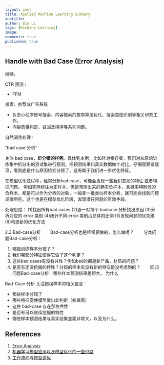 ```yaml
---
layout: post
title: Applied Machine Learning Summary
subtitle:
author: Bin Li
tags: [Machine Learning]
image: 
comments: true
published: true
---
```


## Handle with Bad Case (Error Analysis)
继续。

CTR 预测：
* FFM

搜索、推荐或广告系统

* 负责小程序账号搜索、内容搜索的排序算法优化、搜索意图识别等相关研究工作。
* 内容质量判定、召回及排序等系列问题。

自然语言处理！

“bad case 分析”

关注 bad case，即**分错的样例**。具体到本例，比如针对幸存者，我们对从原始训练集中拆分出的测试集进行预测，把预测结果和真实数据做个对比，仔细观察错误项，看到底是什么原因给它分错了，这有助于我们进一步优化特征。

在模型优化过程中，经常分析bad case，可能会发现一些我们忽视的特征 或者特征问题。 例如实际标注为正样本，但是预测出来的确实负样本，且概率特别低的负样本，都是可以作为分析的对象，一般拿一批类似样本分析，就可能会找到问题规律所在。这个也是在模型优化阶段，发现潜在问题的有效手段。


处理思路：
(1)找出所有bad cases 
(2)逐一对每个 badcase 分析找出原因 
(3)分析对应的 error 类别 
(4)统计不同 error 类别占总体的比例 
(5)发现问题的优先级 
(6)构思新的优化方法

2.3 Bad-case分析
　　Bad-case分析也是经常要做的，怎么做呢？ 
　　分类问题Bad-case分析： 
1. 哪些训练样本分错了？ 
2. 我们哪部分特征使得它做了这个判定？ 
3. 这些bad cases有没有共性？例如bad的都是新产品，材质的问题？ 
4. 是否有还没挖掘的特性？分错的样本有没有新的特征是没考虑到的？ 
　　回归问题Bad-case分析：哪些样本预测结果差距大， 为什么 

Bad-Case 分析
关注错误样本的相关信息：

* 那些样本分错了
* 哪些特征促使模型做出此判断（权值高）
* 这些 bad-case 存在那些共性
* 是否有可以继续挖掘的特性
* 哪些样本预测结果与真实结果差距非常大，以及为什么。

## References
1. [Error Analysis](http://mlwiki.org/index.php/Error_Analysis)
2. [机器学习模型应用以及模型优化的一些思路](https://blog.csdn.net/mozhizun/article/details/60966354)
3. [工作流程与模型调优](https://blog.csdn.net/JoyceWYJ/article/details/51659747)